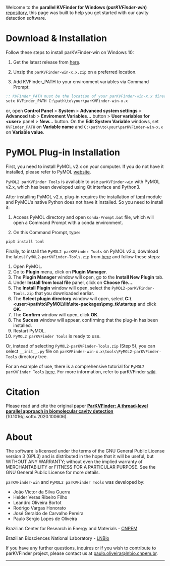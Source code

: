 Welcome to the **parallel KVFinder for Windows (_parKVFinder-win_)**
[repository](https://github.com/LBC-LNBio/parKVFinder-win), this page was
built to help you get started with our cavity detection software.

# Download & Installation

Follow these steps to install parKVFinder-win on Windows 10:

1. Get the latest release from [here](https://github.com/LBC-LNBio/parKVFinder-win/releases/).

2. Unzip the `parKVFinder-win-x.x.zip` on a preferred location.

3. Add KVFinder_PATH to your environment variables via Command Prompt:

```cmd
:: KVFinder_PATH must be the location of your parKVFinder-win-x.x directory
setx KVFinder_PATH C:\path\to\your\parKVFinder-win-x.x
```

or, open **Control Panel** > **System** > **Advanced system settings** > **Advanced** tab > **Enviroment Variables...** button > **User variables for \<user\>** panel > **New...** button. On the **Edit System Variable** windows, set `KVFinder_PATH` on **Variable name** and `C:\path\to\your\parKVFinder-win-x.x` on **Variable value**.

# PyMOL Plug-in Installation

First, you need to install PyMOL v2.x on your computer. If you do not have it installed, please refer to PyMOL [website](https://pymol.org/2/).

`PyMOL2 parKVFinder Tools` is available to use `parKVFinder-win` with PyMOL v2.x, which has been developed using Qt interface and Python3.

After installing PyMOL v2.x, plug-in requires the installation of [toml](https://pypi.org/project/toml/) module and PyMOL's native Python does not have it installed. So you need to install it:

1. Access PyMOL directory and open `Conda-Prompt.bat` file, which will open a Command Prompt with a conda environment.

2. On this Command Prompt, type:

```cmd
pip3 install toml
```

Finally, to install the `PyMOL2 parKVFinder Tools` on PyMOL v2.x, download the latest `PyMOL2-parKVFinder-Tools.zip` from [here](https://github.com/LBC-LNBio/parKVFinder/releases/latest/download/PyMOL2-parKVFinder-Tools.zip) and follow these steps:

1. Open PyMOL.
2. Go to **Plugin** menu, click on **Plugin Manager**.
3. The **Plugin Manager** window will open, go to the **Install New Plugin** tab.
4. Under **Install from local file** panel, click on **Choose file...**.
5. The **Install Plugin** window will open, select the `PyMOL2-parKVFinder-Tools.zip` that you downloaded earliar.
6. The **Select plugin directory** window will open, select
   **C:\\\<user\>\\path\\to\\PyMOL\\lib\\site-packages\\pmg_tk\\startup** and click **OK**.
7. The **Confirm** window will open, click **OK**.
8. The **Sucess** window will appear, confirming that the plug-in has
   been installed.
9. Restart PyMOL.
10. `PyMOL2 parKVFinder Tools` is ready to use.

Or, instead of selecting `PyMOL2-parKVFinder-Tools.zip` (Step 5), you can select `__init__.py` file on `parKVFinder-win-x.x\tools\PyMOL2-parKVFinder-Tools` directory tree.

For an example of use, there is a comprehensive tutorial for `PyMOL2 parKVFinder Tools` [here](https://github.com/LBC-LNBio/parKVFinder/wiki/parKVFinder-Tutorial). For more information, refer to parKVFinder [wiki](https://github.com/LBC-LNBio/parKVFinder/wiki).

# Citation

Please read and cite the original paper **[ParKVFinder: A thread-level parallel approach in biomolecular cavity detection](https://doi.org/10.1016/j.softx.2020.100606)** (10.1016/j.softx.2020.100606).

# About

The software is licensed under the terms of the GNU General Public License version 3 (GPL3) and is distributed in the hope that it will be useful, but WITHOUT ANY WARRANTY; without even the implied warranty of MERCHANTABILITY or FITNESS FOR A PARTICULAR PURPOSE. See the GNU General Public License for more details.

`parKVFinder-win` and `PyMOL2 parKVFinder Tools` was developed by:

- João Victor da Silva Guerra
- Helder Veras Ribeiro Filho
- Leandro Oliveira Bortot
- Rodrigo Vargas Honorato
- José Geraldo de Carvalho Pereira
- Paulo Sergio Lopes de Oliveira

Brazilian Center for Research in Energy and Materials -
[CNPEM](https://cnpem.br)

Brazilian Biosciences National Laboratory - [LNBio](https://lnbio.cnpem.br/)

If you have any further questions, inquires or if you wish to contribute
to parKVFinder project, please contact us at
paulo.oliveira@lnbio.cnpem.br.

---
